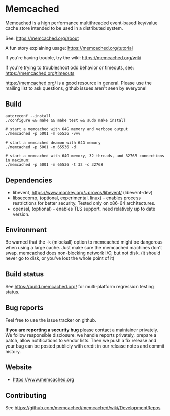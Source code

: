 # Memcached

Memcached is a high performance multithreaded event-based key/value cache
store intended to be used in a distributed system.

See: https://memcached.org/about

A fun story explaining usage: https://memcached.org/tutorial

If you're having trouble, try the wiki: https://memcached.org/wiki

If you're trying to troubleshoot odd behavior or timeouts, see:
https://memcached.org/timeouts

https://memcached.org/ is a good resource in general. Please use the mailing
list to ask questions, github issues aren't seen by everyone!

## Build

```
autoreconf --install
./configure && make && make test && sudo make install

# start a memcached with 64G memory and verbose output
./memcached -p 5001 -m 65536 -vvv

# start a memcached deamon with 64G memory 
./memcached -p 5001 -m 65536 -d

# start a memcached with 64G memory, 32 threads, and 32768 connections in maximum: 
./memcached -p 5001 -m 65536 -t 32 -c 32768
```

## Dependencies

* libevent, https://www.monkey.org/~provos/libevent/ (libevent-dev)
* libseccomp, (optional, experimental, linux) - enables process restrictions for
  better security. Tested only on x86-64 architectures.
* openssl, (optional) - enables TLS support. need relatively up to date
  version.

## Environment

Be warned that the -k (mlockall) option to memcached might be
dangerous when using a large cache.  Just make sure the memcached machines
don't swap.  memcached does non-blocking network I/O, but not disk.  (it
should never go to disk, or you've lost the whole point of it)

## Build status

See https://build.memcached.org/ for multi-platform regression testing status.

## Bug reports

Feel free to use the issue tracker on github.

**If you are reporting a security bug** please contact a maintainer privately.
We follow responsible disclosure: we handle reports privately, prepare a
patch, allow notifications to vendor lists. Then we push a fix release and your
bug can be posted publicly with credit in our release notes and commit
history.

## Website

* https://www.memcached.org

## Contributing

See https://github.com/memcached/memcached/wiki/DevelopmentRepos
